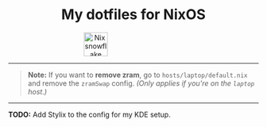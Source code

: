 <div align="center">

# My dotfiles for NixOS

<div style="width: 200px; display: flex; justify-content: space-between">
    <img alt="Nix snowflake" src="https://raw.githubusercontent.com/NixOS/nixos-artwork/refs/heads/master/logo/nix-snowflake-colours.svg" width="48">
</div>

</div>

---

> **Note:**
> If you want to **remove zram**, go to `hosts/laptop/default.nix` and remove the `zramSwap` config.
> *(Only applies if you're on the `laptop` host.)*

---

**TODO:** Add Stylix to the config for my KDE setup.
